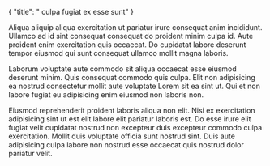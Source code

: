 {
  "title": " culpa fugiat ex esse sunt"
}

Aliqua aliquip aliqua exercitation ut pariatur irure consequat anim incididunt. Ullamco ad id sint consequat consequat do proident minim culpa id. Aute proident enim exercitation quis occaecat. Do cupidatat labore deserunt tempor eiusmod qui sunt consequat ullamco mollit magna laboris.

Laborum voluptate aute commodo sit aliqua occaecat esse eiusmod deserunt minim. Quis consequat commodo quis culpa. Elit non adipisicing ea nostrud consectetur mollit aute voluptate Lorem sit ea sint ut. Qui et non labore fugiat eu adipisicing enim eiusmod non laboris non.

Eiusmod reprehenderit proident laboris aliqua non elit. Nisi ex exercitation adipisicing sint ut est elit labore elit pariatur laboris est. Do esse irure elit fugiat velit cupidatat nostrud non excepteur duis excepteur commodo culpa exercitation. Mollit duis voluptate officia sunt nostrud sint. Duis aute adipisicing culpa labore non nostrud esse occaecat quis nostrud dolor pariatur velit.
